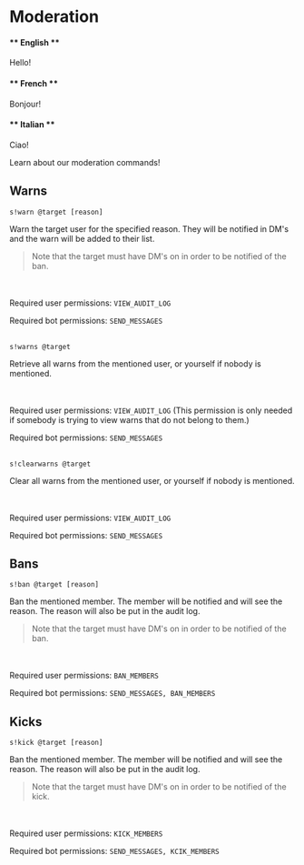 # Moderation

<!-- tabs:start -->

#### ** English **

Hello!

#### ** French **

Bonjour!

#### ** Italian **

Ciao!

<!-- tabs:end -->

Learn about our moderation commands!

## Warns

``s!warn @target [reason]``

Warn the target user for the specified reason. They will be notified in DM's and the warn will be added to their list.


> Note that the target must have DM's on in order to be notified of the ban.

<br/><br/>
Required user permissions: ``VIEW_AUDIT_LOG``

Required bot permissions: ``SEND_MESSAGES``
<br/><br/>

``s!warns @target``

Retrieve all warns from the mentioned user, or yourself if nobody is mentioned.

<br/><br/>
Required user permissions: ``VIEW_AUDIT_LOG`` (This permission is only needed if somebody is trying to view warns that do not belong to them.)

Required bot permissions: ``SEND_MESSAGES``
<br/><br/>

``s!clearwarns @target``

Clear all warns from the mentioned user, or yourself if nobody is mentioned.

<br/><br/>
Required user permissions: ``VIEW_AUDIT_LOG``

Required bot permissions: ``SEND_MESSAGES``

## Bans

``s!ban @target [reason]``

Ban the mentioned member. The member will be notified and will see the reason. The reason will also be put in the audit log.


> Note that the target must have DM's on in order to be notified of the ban.

<br/><br/>
Required user permissions: ``BAN_MEMBERS``

Required bot permissions: ``SEND_MESSAGES, BAN_MEMBERS``

## Kicks

``s!kick @target [reason]``

Ban the mentioned member. The member will be notified and will see the reason. The reason will also be put in the audit log.


> Note that the target must have DM's on in order to be notified of the kick.

<br/><br/>
Required user permissions: ``KICK_MEMBERS``

Required bot permissions: ``SEND_MESSAGES, KCIK_MEMBERS``


